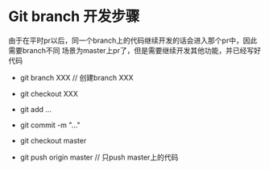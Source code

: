 # Git branch 开发步骤

由于在平时pr以后，同一个branch上的代码继续开发的话会进入那个pr中，因此需要branch不同
场景为master上pr了，但是需要继续开发其他功能，并已经写好代码
- git branch  XXX               // 创建branch XXX    
- git checkout XXX            
- git add ...                 
- git commit -m "..."        
- git checkout master         

- git push origin master        // 只push master上的代码
